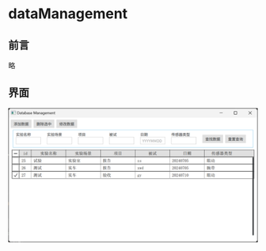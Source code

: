 <!--
 * @Author: braised_lamb ygaolamb@gmail.com
 * @Email: ygaolamb@gmail.com
 * @Github: https://github.com/Braised-Lamb
 * @Blog: https://braised-lamb.github.io/
 * @Date: 2024-07-11 22:10:16
 * @LastEditors: braised_lamb
 * @LastEditTime: 2024-07-11 22:16:46
 * @FilePath: \dataManagement\README.md
 * @Description: 
 * 
 * Copyright (c) 2024 by Braised-Lamb, All Rights Reserved. 
-->
# dataManagement
## 前言

略

## 界面

![界面示意图](/material/界面示意.png)